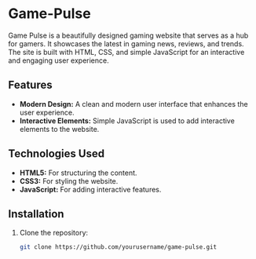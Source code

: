 # Game-Pulse
Game Pulse is a beautifully designed gaming website that serves as a hub for gamers. It showcases the latest in gaming news, reviews, and trends. The site is built with HTML, CSS, and simple JavaScript for an interactive and engaging user experience.

## Features

- **Modern Design:** A clean and modern user interface that enhances the user experience.
- **Interactive Elements:** Simple JavaScript is used to add interactive elements to the website.

## Technologies Used

- **HTML5:** For structuring the content.
- **CSS3:** For styling the website.
- **JavaScript:** For adding interactive features.

## Installation

1. Clone the repository:
   ```bash
   git clone https://github.com/yourusername/game-pulse.git
